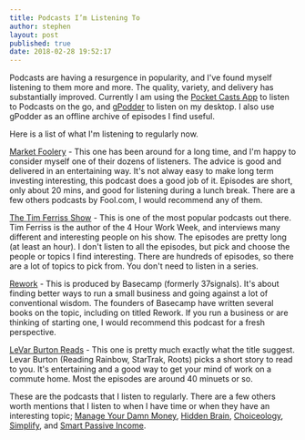 ```yaml
---
title: Podcasts I’m Listening To
author: stephen
layout: post
published: true
date: 2018-02-28 19:52:17
---
```

Podcasts are having a resurgence in popularity, and I've found myself listening to them more and more. The quality, variety, and delivery has substantially improved. Currently I am using the <a href="https://www.shiftyjelly.com/pocketcasts/">Pocket Casts App</a> to listen to Podcasts on the go, and <a href="https://gpodder.github.io">gPodder</a> to listen on my desktop. I also use gPodder as an offline archive of episodes I find useful.

Here is a list of what I'm listening to regularly now.

<a href="https://www.fool.com/podcasts/marketfoolery/">Market Foolery</a> - This one has been around for a long time, and I'm happy to consider myself one of their dozens of listeners. The advice is good and delivered in an entertaining way. It's not alway easy to make long term investing interesting, this podcast does a good job of it. Episodes are short, only about 20 mins, and good for listening during a lunch break. There are a few others podcasts by Fool.com, I would recommend any of them.

<a href="https://tim.blog/podcast/">The Tim Ferriss Show</a> - This is one of the most popular podcasts out there. Tim Ferriss is the author of the 4 Hour Work Week, and interviews many different and interesting people on his show. The episodes are pretty long (at least an hour). I don't listen to all the episodes, but pick and choose the people or topics I find interesting. There are hundreds of episodes, so there are a lot of topics to pick from. You don't need to listen in a series.

<a href="https://rework.fm">Rework</a> - This is produced by Basecamp (formerly 37signals). It's about finding better ways to run a small business and going against a lot of conventional wisdom. The founders of Basecamp have written several books on the topic, including on titled Rework. If you run a business or are thinking of starting one, I would recommend this podcast for a fresh perspective.

<a href="http://www.levarburtonpodcast.com">LeVar Burton Reads</a> - This one is pretty much exactly what the title suggest. Levar Burton (Reading Rainbow, StarTrak, Roots) picks a short story to read to you. It's entertaining and a good way to get your mind of work on a commute home. Most the episodes are around 40 minuets or so.

These are the podcasts that I listen to regularly. There are a few others worth mentions that I listen to when I have time or when they have an interesting topic; <a href="http://www.manageyourdamnmoney.com">Manage Your Damn Money</a>, <a href="https://www.npr.org/podcasts/510308/hidden-brain">Hidden Brain</a>, <a href="https://www.schwab.com/resource-center/insights/podcast">Choiceology</a>, <a href="https://www.blinkist.com/simplify">Simplify</a>, and <a href="https://www.smartpassiveincome.com/podcasts/">Smart Passive Income</a>.